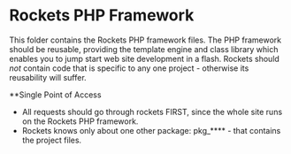 Rockets PHP Framework
=====================

This folder contains the Rockets PHP framework files. The PHP framework should be reusable,
providing the template engine and class library which enables you to jump start
web site development in a flash. Rockets should *not* contain code that is specific
to any one project - otherwise its reusability will suffer.

**Single Point of Access

- All requests should go through rockets FIRST, since the whole site runs on the Rockets PHP framework.
- Rockets knows only about one other package: pkg_**** - that contains the project files.
